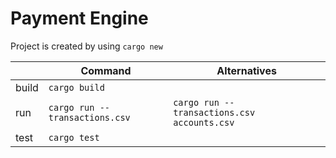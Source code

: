 # Payment Engine

Project is created by using `cargo new` 

|                |Command                          |Alternatives                                 |
|----------------|---------------------------------|---------------------------------------------|
|build           |`cargo build`                    |                                             |
|run             |`cargo run -- transactions.csv`  |`cargo run -- transactions.csv accounts.csv` |
|test            |`cargo test`                     |                                             |
